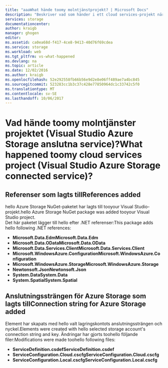 ```yaml
---
title: "aaaWhat hände toomy molntjänstprojekt? | Microsoft Docs"
description: "Beskriver vad som händer i ett cloud services-projekt när ansluter tooan Azure storage-konto med hjälp av Visual Studio anslutna tjänster"
services: storage
documentationcenter: 
author: kraigb
manager: ghogen
editor: 
ms.assetid: ca0ea68d-f417-4ce8-9413-40d76f69cdea
ms.service: storage
ms.workload: web
ms.tgt_pltfrm: vs-what-happened
ms.devlang: na
ms.topic: article
ms.date: 12/02/2016
ms.author: kraigb
ms.openlocfilehash: 52e292558fb66b56e9d2e8e06ff489ae7a4bc845
ms.sourcegitcommit: 523283cc1b3c37c428e77850964dc1c33742c5f0
ms.translationtype: MT
ms.contentlocale: sv-SE
ms.lasthandoff: 10/06/2017
---
```

# <a name="what-happened-toomy-cloud-services-project-visual-studio-azure-storage-connected-service"></a><span data-ttu-id="724b1-104">Vad hände toomy molntjänster projektet (Visual Studio Azure Storage anslutna service)?</span><span class="sxs-lookup"><span data-stu-id="724b1-104">What happened toomy cloud services project (Visual Studio Azure Storage connected service)?</span></span>
## <a name="references-added"></a><span data-ttu-id="724b1-105">Referenser som lagts till</span><span class="sxs-lookup"><span data-stu-id="724b1-105">References added</span></span>
<span data-ttu-id="724b1-106">hello Azure Storage NuGet-paketet har lagts till tooyour Visual Studio-projekt.</span><span class="sxs-lookup"><span data-stu-id="724b1-106">hello Azure Storage NuGet package was added tooyour Visual Studio project.</span></span>  
<span data-ttu-id="724b1-107">Det här paketet lägger till hello efter .NET referenser:</span><span class="sxs-lookup"><span data-stu-id="724b1-107">This package adds hello following .NET references:</span></span>

* <span data-ttu-id="724b1-108">**Microsoft.Data.Edm**</span><span class="sxs-lookup"><span data-stu-id="724b1-108">**Microsoft.Data.Edm**</span></span>
* <span data-ttu-id="724b1-109">**Microsoft.Data.OData**</span><span class="sxs-lookup"><span data-stu-id="724b1-109">**Microsoft.Data.OData**</span></span>
* <span data-ttu-id="724b1-110">**Microsoft.Data.Services.Client**</span><span class="sxs-lookup"><span data-stu-id="724b1-110">**Microsoft.Data.Services.Client**</span></span>
* <span data-ttu-id="724b1-111">**Microsoft.WindowsAzure.Configuration**</span><span class="sxs-lookup"><span data-stu-id="724b1-111">**Microsoft.WindowsAzure.Configuration**</span></span>
* <span data-ttu-id="724b1-112">**Microsoft.WindowsAzure.Storage**</span><span class="sxs-lookup"><span data-stu-id="724b1-112">**Microsoft.WindowsAzure.Storage**</span></span>
* <span data-ttu-id="724b1-113">**Newtonsoft.Json**</span><span class="sxs-lookup"><span data-stu-id="724b1-113">**Newtonsoft.Json**</span></span>
* <span data-ttu-id="724b1-114">**System.Data**</span><span class="sxs-lookup"><span data-stu-id="724b1-114">**System.Data**</span></span>
* <span data-ttu-id="724b1-115">**System.Spatial**</span><span class="sxs-lookup"><span data-stu-id="724b1-115">**System.Spatial**</span></span>

## <a name="connection-string-for-azure-storage-added"></a><span data-ttu-id="724b1-116">Anslutningssträngen för Azure Storage som lagts till</span><span class="sxs-lookup"><span data-stu-id="724b1-116">Connection string for Azure Storage added</span></span>
<span data-ttu-id="724b1-117">Element har skapats med hello valt lagringskontots anslutningssträngen och nyckel.</span><span class="sxs-lookup"><span data-stu-id="724b1-117">Elements were created with hello selected storage account's connection string and key.</span></span> <span data-ttu-id="724b1-118">Ändringar har gjorts toohello följande filer:</span><span class="sxs-lookup"><span data-stu-id="724b1-118">Modifications were made toohello following files:</span></span>

* <span data-ttu-id="724b1-119">**ServiceDefinition.csdef**</span><span class="sxs-lookup"><span data-stu-id="724b1-119">**ServiceDefinition.csdef**</span></span>
* <span data-ttu-id="724b1-120">**ServiceConfiguration.Cloud.cscfg**</span><span class="sxs-lookup"><span data-stu-id="724b1-120">**ServiceConfiguration.Cloud.cscfg**</span></span>
* <span data-ttu-id="724b1-121">**ServiceConfiguration.Local.cscfg**</span><span class="sxs-lookup"><span data-stu-id="724b1-121">**ServiceConfiguration.Local.cscfg**</span></span>

